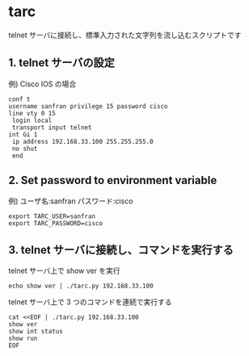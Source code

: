 # tarc

telnet サーバに接続し、標準入力された文字列を流し込むスクリプトです

## 1. telnet サーバの設定

例) Cisco IOS の場合

```
conf t
username sanfran privilege 15 password cisco
line vty 0 15
 login local
 transport input telnet
int Gi 1
 ip address 192.168.33.100 255.255.255.0
 no shut
 end
```

## 2. Set password to environment variable

例) ユーザ名:sanfran パスワード:cisco

```
export TARC_USER=sanfran
export TARC_PASSWORD=cisco
```

## 3. telnet サーバに接続し、コマンドを実行する

telnet サーバ上で show ver を実行

```
echo show ver | ./tarc.py 192.168.33.100
```


telnet サーバ上で 3 つのコマンドを連続で実行する

```
cat <<EOF | ./tarc.py 192.168.33.100
show ver
show int status
show run
EOF
```

